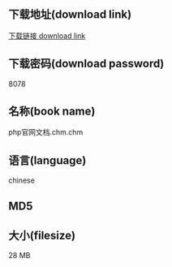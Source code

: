 ## 下载地址(download link)
[下载链接 download link](https://tutu365.netlify.app/?s=php%E5%AE%98%E7%BD%91%E6%96%87%E6%A1%A3.chm)

## 下载密码(download password)
8078

## 名称(book name)
php官网文档.chm.chm

## 语言(language)
chinese

## MD5


## 大小(filesize)
28 MB
